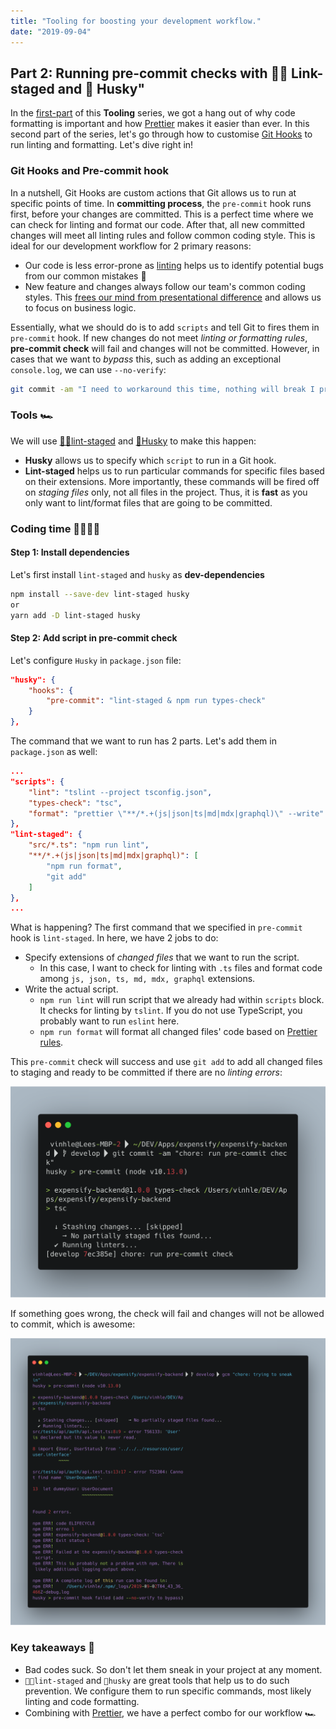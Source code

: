 ```yaml
---
title: "Tooling for boosting your development workflow."
date: "2019-09-04"
---
```

## Part 2: Running pre-commit checks with 🚫💩 Link-staged and 🐶 Husky"
In the [first-part](https://medium.com/shot-code/tooling-for-boosting-your-development-workflow-d663f7f5fd82) of this **Tooling** series, we got a hang out of why code formatting is important and how [Prettier](https://prettier.io/) makes it easier than ever. In this second part of the series, let's go through how to customise [Git Hooks](https://git-scm.com/book/en/v2/Customizing-Git-Git-Hooks) to run linting and formatting. Let's dive right in!

### Git Hooks and Pre-commit hook
In a nutshell, Git Hooks are custom actions that Git allows us to run at specific points of time. In **committing process**, the `pre-commit` hook runs first, before your changes are committed. This is a perfect time where we can check for linting and format our code. After that, all new committed changes will meet all linting rules and follow common coding style. This is ideal for our development workflow for 2 primary reasons:
* Our code is less error-prone as [linting](https://en.wikipedia.org/wiki/Lint_%28software%29) helps us to identify potential bugs from our common mistakes 🐛
* New feature and changes always follow our team's common coding styles. This [frees our mind from presentational difference](https://medium.com/shot-code/tooling-for-boosting-your-development-workflow-d663f7f5fd82) and allows us to focus on business logic.

Essentially, what we should do is to add `scripts` and tell Git to fires them in `pre-commit` hook. If new changes do not meet *linting or formatting rules*, **pre-commit check** will fail and changes will not be committed. However, in cases that we want to *bypass* this, such as adding an exceptional `console.log`, we can use `--no-verify`:
```bash
git commit -am "I need to workaround this time, nothing will break I promise" --no-verify
```

### Tools 🏎
We will use [🚫💩lint-staged](https://github.com/okonet/lint-staged) and [🐶Husky](https://github.com/typicode/husky) to make this happen:
* **Husky** allows us to specify which `script` to run in a Git hook.
* **Lint-staged** helps us to run particular commands for specific files based on their extensions. More importantly, these commands will be fired off on *staging files* only, not all files in the project. Thus, it is **fast** as you only want to lint/format files that are going to be committed.


### Coding time 👨🏻‍💻🔥
#### Step 1: Install dependencies
Let's first install `lint-staged` and `husky` as **dev-dependencies**
```bash
npm install --save-dev lint-staged husky
or
yarn add -D lint-staged husky
```
#### Step 2: Add script in pre-commit check
Let's configure `Husky` in `package.json` file:
```json
"husky": {
	"hooks": {
		"pre-commit": "lint-staged & npm run types-check"
	}
},
```
The command that we want to run has 2 parts. Let's add them in `package.json` as well:
```json
...
"scripts": {
	"lint": "tslint --project tsconfig.json",
	"types-check": "tsc",
	"format": "prettier \"**/*.+(js|json|ts|md|mdx|graphql)\" --write"
},
"lint-staged": {
	"src/*.ts": "npm run lint",
	"**/*.+(js|json|ts|md|mdx|graphql)": [
		"npm run format",
		"git add"
	]
},
...
```
What is happening? The first command that we specified in `pre-commit` hook is `lint-staged`. In here, we have 2 jobs to do:
* Specify extensions of *changed files* that we want to run the script.
 	* In this case, I want to check for linting with `.ts` files and format code among `js, json, ts, md, mdx, graphql` extensions.
* Write the actual script.
	* `npm run lint` will run script that we already had within `scripts` block. It checks for linting by `tslint`. If you do not use TypeScript, you probably want to run `eslint` here.
	* `npm run format` will format all changed files' code based on [Prettier rules](https://medium.com/shot-code/tooling-for-boosting-your-development-workflow-d663f7f5fd82).

This `pre-commit` check will success and use `git add` to add all changed files to staging and ready to be committed if there are no *linting errors*:

![pre-commit-success](./assets/success.png "pre-commit success")

If something goes wrong, the check will fail and changes will not be allowed to commit, which is awesome:

![pre-commit-fail](./assets/fail.png "pre-commit fail")

### Key takeaways 🚀
* Bad codes suck. So don't let them sneak in your project at any moment.
* `🚫💩lint-staged` and `🐶husky` are great tools that help us to do such prevention. We configure them to run specific commands, most likely linting and code formatting.
* Combining with [Prettier](https://medium.com/shot-code/tooling-for-boosting-your-development-workflow-d663f7f5fd82), we have a perfect combo for our workflow 🏎
